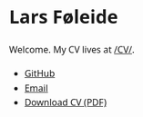 <!doctype html>
<html lang="en">
<head>
  <meta charset="utf-8" />
  <title>Lars Føleide — Home</title>
  <meta name="viewport" content="width=device-width, initial-scale=1" />
  <!-- GA4 -->
  <script async src="https://www.googletagmanager.com/gtag/js?id=G-LE3EMX7RDC"></script>
  <script>
    window.dataLayer = window.dataLayer || [];
    function gtag(){dataLayer.push(arguments)}
    gtag('js', new Date());
    gtag('config', 'G-LE3EMX7RDC');
  </script>
  <style>body{font:16px system-ui,-apple-system,Segoe UI,Roboto,sans-serif;max-width:720px;margin:40px auto;padding:0 16px;line-height:1.6}</style>
</head>
<body>
  <h1>Lars Føleide</h1>
  <p>Welcome. My CV lives at <a href="/CV/">/CV/</a>.</p>
  <ul>
    <li><a href="https://github.com/zyron">GitHub</a></li>
    <li><a href="mailto:lars.foleide@gmail.com">Email</a></li>
    <li><a href="/CV/cv.pdf">Download CV (PDF)</a></li>
  </ul>
</body>
</html>
